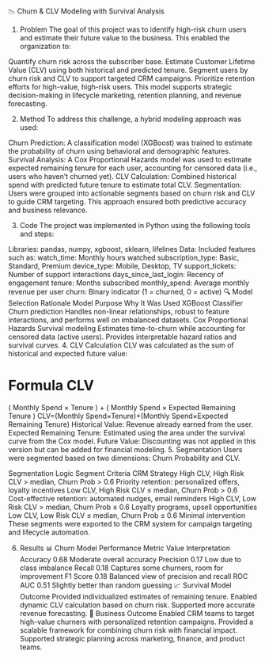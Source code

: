 📉 Churn & CLV Modeling with Survival Analysis
1. Problem
The goal of this project was to identify high-risk churn users and estimate their future value to the business. This enabled the organization to:

Quantify churn risk across the subscriber base.
Estimate Customer Lifetime Value (CLV) using both historical and predicted tenure.
Segment users by churn risk and CLV to support targeted CRM campaigns.
Prioritize retention efforts for high-value, high-risk users.
This model supports strategic decision-making in lifecycle marketing, retention planning, and revenue forecasting.

2. Method
To address this challenge, a hybrid modeling approach was used:

Churn Prediction: A classification model (XGBoost) was trained to estimate the probability of churn using behavioral and demographic features.
Survival Analysis: A Cox Proportional Hazards model was used to estimate expected remaining tenure for each user, accounting for censored data (i.e., users who haven’t churned yet).
CLV Calculation: Combined historical spend with predicted future tenure to estimate total CLV.
Segmentation: Users were grouped into actionable segments based on churn risk and CLV to guide CRM targeting.
This approach ensured both predictive accuracy and business relevance.

3. Code
The project was implemented in Python using the following tools and steps:

Libraries: pandas, numpy, xgboost, sklearn, lifelines
Data: Included features such as:
watch_time: Monthly hours watched
subscription_type: Basic, Standard, Premium
device_type: Mobile, Desktop, TV
support_tickets: Number of support interactions
days_since_last_login: Recency of engagement
tenure: Months subscribed
monthly_spend: Average monthly revenue per user
churn: Binary indicator (1 = churned, 0 = active)
🔍 Model Selection Rationale
Model	Purpose	Why It Was Used
XGBoost Classifier	Churn prediction	Handles non-linear relationships, robust to feature interactions, and performs well on imbalanced datasets.
Cox Proportional Hazards	Survival modeling	Estimates time-to-churn while accounting for censored data (active users). Provides interpretable hazard ratios and survival curves.
4. CLV Calculation
CLV was calculated as the sum of historical and expected future value:

Formula
CLV
=
(
Monthly Spend
×
Tenure
)
+
(
Monthly Spend
×
Expected Remaining Tenure
)
CLV=(Monthly Spend×Tenure)+(Monthly Spend×Expected Remaining Tenure)
Historical Value: Revenue already earned from the user.
Expected Remaining Tenure: Estimated using the area under the survival curve from the Cox model.
Future Value: Discounting was not applied in this version but can be added for financial modeling.
5. Segmentation
Users were segmented based on two dimensions: Churn Probability and CLV.

Segmentation Logic
Segment	Criteria	CRM Strategy
High CLV, High Risk	CLV > median, Churn Prob > 0.6	Priority retention: personalized offers, loyalty incentives
Low CLV, High Risk	CLV ≤ median, Churn Prob > 0.6	Cost-effective retention: automated nudges, email reminders
High CLV, Low Risk	CLV > median, Churn Prob ≤ 0.6	Loyalty programs, upsell opportunities
Low CLV, Low Risk	CLV ≤ median, Churn Prob ≤ 0.6	Minimal intervention
These segments were exported to the CRM system for campaign targeting and lifecycle automation.

6. Results
📊 Churn Model Performance
Metric	Value	Interpretation
Accuracy	0.68	Moderate overall accuracy
Precision	0.17	Low due to class imbalance
Recall	0.18	Captures some churners, room for improvement
F1 Score	0.18	Balanced view of precision and recall
ROC AUC	0.51	Slightly better than random guessing
📈 Survival Model Outcome
Provided individualized estimates of remaining tenure.
Enabled dynamic CLV calculation based on churn risk.
Supported more accurate revenue forecasting.
🎯 Business Outcome
Enabled CRM teams to target high-value churners with personalized retention campaigns.
Provided a scalable framework for combining churn risk with financial impact.
Supported strategic planning across marketing, finance, and product teams.

